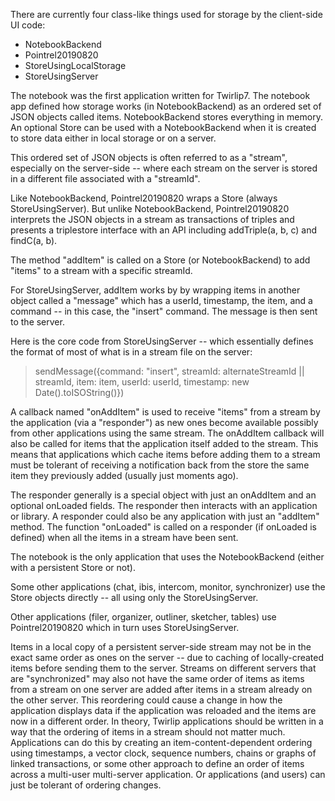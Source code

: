 There are currently four class-like things used for storage by the client-side UI code:

* NotebookBackend
* Pointrel20190820
* StoreUsingLocalStorage
* StoreUsingServer

The notebook was the first application written for Twirlip7. The notebook app defined how storage works (in NotebookBackend) as an ordered set of JSON objects called items. NotebookBackend stores everything in memory. An optional Store can be used with a NotebookBackend when it is created to store data either in local storage or on a server. 

This ordered set of JSON objects is often referred to as a "stream", especially on the server-side -- where each stream on the server is stored in a different file associated with a "streamId". 

Like NotebookBackend, Pointrel20190820 wraps a Store (always StoreUsingServer). But unlike NotebookBackend, Pointrel20190820 interprets the JSON objects in a stream as transactions of triples and presents a triplestore interface with an API including addTriple(a, b, c) and findC(a, b).

The method "addItem" is called on a Store (or NotebookBackend) to add "items" to a stream with a specific streamId.

For StoreUsingServer, addItem works by by wrapping items in another object called a "message" which has a userId, timestamp, the item, and a command -- in this case, the "insert" command. The message is then sent to the server. 

Here is the core code from StoreUsingServer -- which essentially defines the format of most of what is in a stream file on the server:
> sendMessage({command: "insert", streamId: alternateStreamId || streamId, item: item, userId: userId, timestamp: new Date().toISOString()})
    
A callback named "onAddItem" is used to receive "items" from a stream by the application (via a "responder") as new ones become available possibly from other applications using the same stream. The onAddItem callback will also be called for items that the application itself added to the stream. This means that applications which cache items before adding them to a stream must be tolerant of receiving a notification back from the store the same item they previously added (usually just moments ago).

The responder generally is a special object with just an onAddItem and an optional onLoaded fields. The responder then interacts with an application or library. A responder could also be any application with just an "addItem" method. The function "onLoaded" is called on a responder (if onLoaded is defined) when all the items in a stream have been sent.

The notebook is the only application that uses the NotebookBackend (either with a persistent Store or not).

Some other applications (chat, ibis, intercom, monitor, synchronizer) use the Store objects directly -- all using only the StoreUsingServer. 

Other applications (filer, organizer, outliner, sketcher, tables) use Pointrel20190820 which in turn uses StoreUsingServer.

Items in a local copy of a persistent server-side stream may not be in the exact same order as ones on the server -- due to caching of locally-created items before sending them to the server. Streams on different servers that are "synchronized" may also not have the same order of items as items from a stream on one server are added after items in a stream already on the other server. This reordering could cause a change in how the application displays data if the application was reloaded and the items are now in a different order. In theory, Twirlip applications should be written in a way that the ordering of items in a stream should not matter much. Applications can do this by creating an item-content-dependent ordering using timestamps, a vector clock, sequence numbers, chains or graphs of linked transactions, or some other approach to define an order of items across a multi-user multi-server application. Or applications (and users) can just be tolerant of ordering changes.
